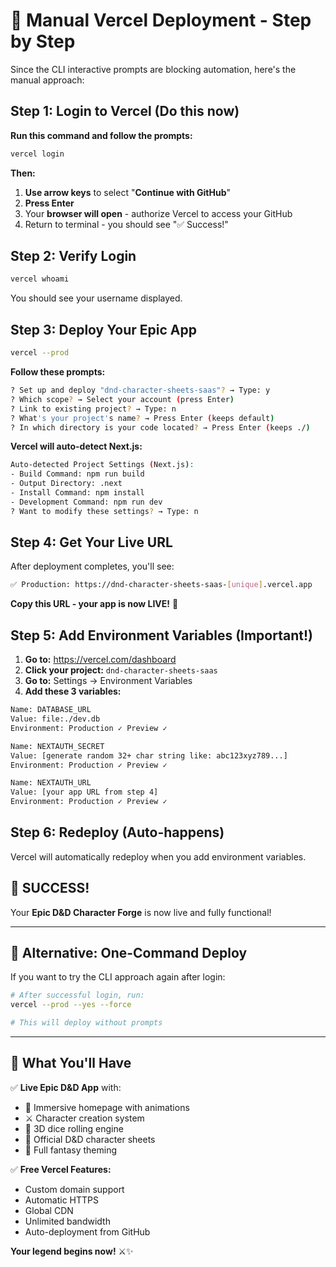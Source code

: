 # 🚀 Manual Vercel Deployment - Step by Step

Since the CLI interactive prompts are blocking automation, here's the manual approach:

## Step 1: Login to Vercel (Do this now)

**Run this command and follow the prompts:**

```bash
vercel login
```

**Then:**
1. **Use arrow keys** to select "**Continue with GitHub**" 
2. **Press Enter**
3. Your **browser will open** - authorize Vercel to access your GitHub
4. Return to terminal - you should see "✅ Success!"

## Step 2: Verify Login

```bash
vercel whoami
```
You should see your username displayed.

## Step 3: Deploy Your Epic App

```bash
vercel --prod
```

**Follow these prompts:**
```bash
? Set up and deploy "dnd-character-sheets-saas"? → Type: y
? Which scope? → Select your account (press Enter)
? Link to existing project? → Type: n  
? What's your project's name? → Press Enter (keeps default)
? In which directory is your code located? → Press Enter (keeps ./)
```

**Vercel will auto-detect Next.js:**
```bash
Auto-detected Project Settings (Next.js):
- Build Command: npm run build
- Output Directory: .next  
- Install Command: npm install
- Development Command: npm run dev
? Want to modify these settings? → Type: n
```

## Step 4: Get Your Live URL

After deployment completes, you'll see:
```bash
✅ Production: https://dnd-character-sheets-saas-[unique].vercel.app
```

**Copy this URL - your app is now LIVE!** 🎉

## Step 5: Add Environment Variables (Important!)

1. **Go to:** https://vercel.com/dashboard
2. **Click your project:** `dnd-character-sheets-saas`
3. **Go to:** Settings → Environment Variables
4. **Add these 3 variables:**

```bash
Name: DATABASE_URL
Value: file:./dev.db
Environment: Production ✓ Preview ✓

Name: NEXTAUTH_SECRET  
Value: [generate random 32+ char string like: abc123xyz789...]
Environment: Production ✓ Preview ✓

Name: NEXTAUTH_URL
Value: [your app URL from step 4]
Environment: Production ✓ Preview ✓
```

## Step 6: Redeploy (Auto-happens)

Vercel will automatically redeploy when you add environment variables.

## 🎉 SUCCESS!

Your **Epic D&D Character Forge** is now live and fully functional!

---

## 🎯 Alternative: One-Command Deploy

If you want to try the CLI approach again after login:

```bash
# After successful login, run:
vercel --prod --yes --force

# This will deploy without prompts
```

---

## 🌟 What You'll Have

✅ **Live Epic D&D App** with:
- 🏰 Immersive homepage with animations
- ⚔️ Character creation system
- 🎲 3D dice rolling engine  
- 📜 Official D&D character sheets
- 🎨 Full fantasy theming

✅ **Free Vercel Features:**
- Custom domain support
- Automatic HTTPS
- Global CDN
- Unlimited bandwidth
- Auto-deployment from GitHub

**Your legend begins now!** ⚔️✨